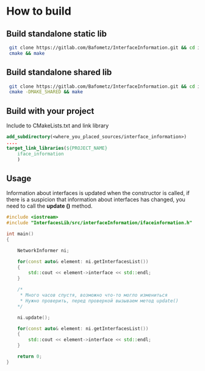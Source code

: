 # How to build 

## Build standalone static lib

```bash
 git clone https://gitlab.com/Bafometz/InterfaceInformation.git && cd interface_information
 cmake && make
```

## Build standalone shared lib

```bash
 git clone https://gitlab.com/Bafometz/InterfaceInformation.git && cd iface_information
 cmake -DMAKE_SHARED && make
```



## Build with your project

Include to CMakeLists.txt and link library

```cmake
add_subdirectory(<where_you_placed_sources/interface_information>)
....
target_link_libraries(${PROJECT_NAME}
    iface_information
    )
```



## Usage



Information about interfaces is updated when the constructor is called, if there is a suspicion that information about interfaces has changed, you need to call the **update ()** method.



```c++
#include <iostream>
#include "InterfacesLib/src/interfaceInformation/ifaceinformation.h"

int main()
{

    NetworkInformer ni;

    for(const auto& element: ni.getInterfacesList())
    {
        std::cout << element->interface << std::endl;
    }

    /*
     * Много часов спустя, возможно что-то могло измениться
     * Нужно проверить, перед проверкой вызываем метод update()
    */

    ni.update();

    for(const auto& element: ni.getInterfacesList())
    {
        std::cout << element->interface << std::endl;
    }

    return 0;
}
```
